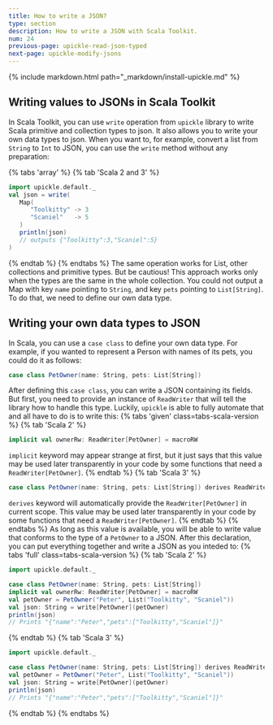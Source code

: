 ```yaml
---
title: How to write a JSON?
type: section
description: How to write a JSON with Scala Toolkit.
num: 24
previous-page: upickle-read-json-typed
next-page: upickle-modify-jsons
---
```


{% include markdown.html path="_markdown/install-upickle.md" %}

## Writing values to JSONs in Scala Toolkit
In Scala Toolkit, you can use `write` operation from `upickle` library to write Scala primitive and collection types to json.
It also allows you to write your own data types to json.
When you want to, for example, convert a list from `String` to `Int` to JSON, you can use the `write` method without any preparation:

{% tabs 'array' %}
{% tab 'Scala 2 and 3' %}
```scala
import upickle.default._
val json = write(
   Map(
      "Toolkitty" -> 3
      "Scaniel"   -> 5
   )
   println(json) 
   // outputs {"Toolkitty":3,"Scaniel":5}
)
```
{% endtab %}
{% endtabs %}
The same operation works for List, other collections and primitive types. But be cautious! 
This approach works only when the types are the same in the whole collection. 
You could not output a Map with key `name` pointing to `String`, and  key `pets` pointing to `List[String]`.
To do that, we need to define our own data type.

## Writing your own data types to JSON
In Scala, you can use a `case class` to define your own data type. For example, if you wanted to represent a Person with names of its pets, you could do it as follows:
```scala
case class PetOwner(name: String, pets: List[String])
```
After defining this `case class`, you can write a JSON containing its fields. But first, you need to provide an instance of `ReadWriter` that will tell the library
how to handle this type. Luckily, `upickle` is able to fully automate that and all have to do is to write this:
{% tabs 'given' class=tabs-scala-version %}
{% tab 'Scala 2' %}
```scala
implicit val ownerRw: ReadWriter[PetOwner] = macroRW
```
`implicit` keyword may appear strange at first, but it just says that this value may be used later transparently in your code by some functions that need a `ReadWriter[PetOwner]`. 
{% endtab %}
{% tab 'Scala 3' %}
```scala
case class PetOwner(name: String, pets: List[String]) derives ReadWriter
```
`derives` keyword will automatically provide the `ReadWriter[PetOwner]` in current scope. This value may be used later transparently in your code by some functions that need a `ReadWriter[PetOwner]`. 
{% endtab %}
{% endtabs %}
As long as this value is available, you will be able to write value that conforms to the type of a `PetOwner` to a JSON.
After this declaration, you can put everything together and write a JSON as you inteded to:
{% tabs 'full' class=tabs-scala-version %}
{% tab 'Scala 2' %}
```scala
import upickle.default._

case class PetOwner(name: String, pets: List[String])
implicit val ownerRw: ReadWriter[PetOwner] = macroRW
val petOwner = PetOwner("Peter", List("Toolkitty", "Scaniel"))
val json: String = write[PetOwner](petOwner)
println(json) 
// Prints "{"name":"Peter","pets":["Toolkitty","Scaniel"]}"
``` 
{% endtab %}
{% tab 'Scala 3' %}
```scala
import upickle.default._

case class PetOwner(name: String, pets: List[String]) derives ReadWriter
val petOwner = PetOwner("Peter", List("Toolkitty", "Scaniel"))
val json: String = write[PetOwner](petOwner)
println(json) 
// Prints "{"name":"Peter","pets":["Toolkitty","Scaniel"]}"
``` 
{% endtab %}
{% endtabs %}


